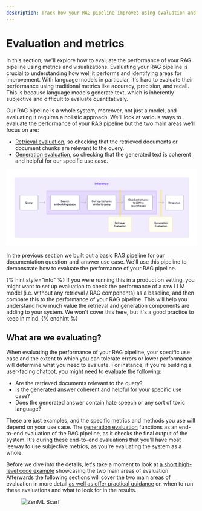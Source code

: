 ```yaml
---
description: Track how your RAG pipeline improves using evaluation and metrics.
---
```


# Evaluation and metrics

In this section, we'll explore how to evaluate the performance of your RAG pipeline using metrics and visualizations. Evaluating your RAG pipeline is crucial to understanding how well it performs and identifying areas for improvement. With language models in particular, it's hard to evaluate their performance using traditional metrics like accuracy, precision, and recall. This is because language models generate text, which is inherently subjective and difficult to evaluate quantitatively.

Our RAG pipeline is a whole system, moreover, not just a model, and evaluating it requires a holistic approach. We'll look at various ways to evaluate the performance of your RAG pipeline but the two main areas we'll focus on are:

* [Retrieval evaluation](retrieval.md), so checking that the retrieved documents or document chunks are relevant to the query.
* [Generation evaluation](generation.md), so checking that the generated text is coherent and helpful for our specific use case.

![](../../../.gitbook/assets/evaluation-two-parts.png)

In the previous section we built out a basic RAG pipeline for our documentation question-and-answer use case. We'll use this pipeline to demonstrate how to evaluate the performance of your RAG pipeline.

{% hint style="info" %}
If you were running this in a production setting, you might want to set up evaluation to check the performance of a raw LLM model (i.e. without any retrieval / RAG components) as a baseline, and then compare this to the performance of your RAG pipeline. This will help you understand how much value the retrieval and generation components are adding to your system. We won't cover this here, but it's a good practice to keep in mind.
{% endhint %}

## What are we evaluating?

When evaluating the performance of your RAG pipeline, your specific use case and the extent to which you can tolerate errors or lower performance will determine what you need to evaluate. For instance, if you're building a user-facing chatbot, you might need to evaluate the following:

* Are the retrieved documents relevant to the query?
* Is the generated answer coherent and helpful for your specific use case?
* Does the generated answer contain hate speech or any sort of toxic language?

These are just examples, and the specific metrics and methods you use will depend on your use case. The [generation evaluation](generation.md) functions as an end-to-end evaluation of the RAG pipeline, as it checks the final output of the system. It's during these end-to-end evaluations that you'll have most leeway to use subjective metrics, as you're evaluating the system as a whole.

Before we dive into the details, let's take a moment to look at [a short high-level code example](evaluation-in-65-loc.md) showcasing the two main areas of evaluation. Afterwards the following sections will cover the two main areas of evaluation in more detail [as well as offer practical guidance](https://github.com/zenml-io/zenml/blob/feature/gro-1047-docs/docs/book/user-guide/llmops-guide/evaluation/evaluation/evaluation-in-practice.md) on when to run these evaluations and what to look for in the results.

<figure><img src="https://static.scarf.sh/a.png?x-pxid=f0b4f458-0a54-4fcd-aa95-d5ee424815bc" alt="ZenML Scarf"><figcaption></figcaption></figure>
